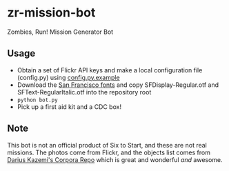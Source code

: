 # zr-mission-bot
Zombies, Run! Mission Generator Bot

## Usage
* Obtain a set of Flickr API keys and make a local configuration file (config.py) using [config.py.example](https://github.com/scotchfield/zr-mission-bot/blob/master/config.py.example)
* Download the [San Francisco fonts](https://developer.apple.com/fonts/) and copy SFDisplay-Regular.otf and SFText-RegularItalic.otf into the repository root
* `python bot.py`
* Pick up a first aid kit and a CDC box!

## Note
This bot is not an official product of Six to Start, and these are not real missions. The photos come from Flickr, and the objects list comes from [Darius Kazemi's Corpora Repo](https://github.com/dariusk/corpora) which is great and wonderful *and* awesome.
